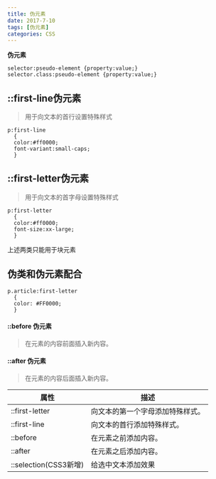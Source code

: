 ```yaml
---
title: 伪元素
date: 2017-7-10
tags: [伪元素]
categories: CSS
---
```

****伪元素****
```
selector:pseudo-element {property:value;}
selector.class:pseudo-element {property:value;}
```
## ::first-line伪元素
>用于向文本的首行设置特殊样式
```
p:first-line
  {
  color:#ff0000;
  font-variant:small-caps;
  }
```
## ::first-letter伪元素
>用于向文本的首字母设置特殊样式
```
p:first-letter
  {
  color:#ff0000;
  font-size:xx-large;
  }
```
上述两类只能用于块元素
## 伪类和伪元素配合
```
p.article:first-letter
  {
  color: #FF0000;
  }
```
#### ::before 伪元素
> 在元素的内容前面插入新内容。
#### ::after 伪元素
> 在元素的内容后面插入新内容。


属性 |	描述 	
---|---
::first-letter |	向文本的第一个字母添加特殊样式。 
::first-line |	向文本的首行添加特殊样式。 	
::before |	在元素之前添加内容。 	
::after |	在元素之后添加内容。
::selection(CSS3新增) | 给选中文本添加效果
